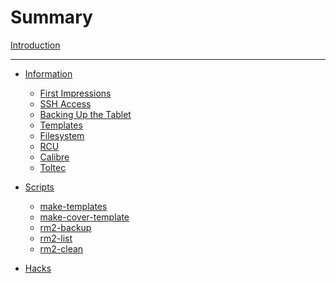 # Summary

[Introduction](introduction.md)

---


- [Information](info/index.md)
    - [First Impressions](info/first.md)
    - [SSH Access](info/ssh.md)
    - [Backing Up the Tablet](info/backups.md)
    - [Templates](info/templates.md)
    - [Filesystem](info/filesystem.md)
    - [RCU]()
    - [Calibre]()
    - [Toltec]()

- [Scripts](scripts/index.md)
    - [make-templates](scripts/make-templates.md)
    - [make-cover-template](scripts/make-cover-template.md)
    - [rm2-backup](scripts/rm2-backup.md)
    - [rm2-list](scripts/rm2-list.md)
    - [rm2-clean](scripts/rm2-clean.md)

- [Hacks](hacks/index.md)

